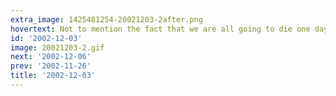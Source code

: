 ```yaml
---
extra_image: 1425481254-20021203-2after.png
hovertext: Not to mention the fact that we are all going to die one day and be forgotten.
id: '2002-12-03'
image: 20021203-2.gif
next: '2002-12-06'
prev: '2002-11-26'
title: '2002-12-03'
---
```

